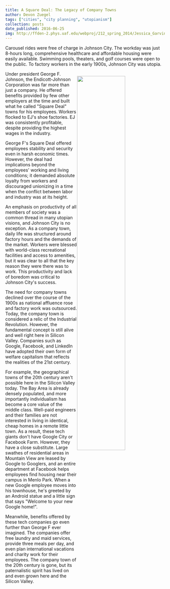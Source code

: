 ```yaml
---
title: A Square Deal: The Legacy of Company Towns
author: Devon Zuegel
tags: ["cities", "city planning", "utopianism"]
collection: posts
date_published: 2016-06-25
img: http://ffden-2.phys.uaf.edu/webproj/212_spring_2014/Jessica_Garvin/jessica_garvin/Images/carousel.jpg
---
```

Carousel rides were free of charge in Johnson City. The workday was just 8-hours long, comprehensive healthcare and affordable housing were easily available. Swimming pools, theaters, and golf courses were open to the public. To factory workers in the early 1900s, Johnson City was utopia.

<img style='width: 55%; float: right; margin: 15px 0;' src="http://freepages.genealogy.rootsweb.ancestry.com/~dryer/tc05.jpg"/>

Under president George F. Johnson, the Endicott-Johnson Corporation was far more than just a company. He offered benefits provided by few other employers at the time and built what he called "Square Deal" towns for his employees. Workers flocked to EJ's shoe factories. EJ was consistently profitable, despite providing the highest wages in the industry.

George F's Square Deal offered employees stability and security even in harsh economic times. However, the deal had implications beyond the employees' working and living conditions; it demanded absolute loyalty from workers and discouraged unionizing in a time when the conflict between labor and industry was at its height.

An emphasis on productivity of all members of society was a common thread in many utopian visions, and Johnson City is no exception. As a company town, daily life was structured around factory hours and the demands of the market. Workers were blessed with world-class recreational facilities and access to amenities, but it was clear to all that the key reason they were there was to work. This productivity and lack of boredom was critical to Johnson City's success.

The need for company towns declined over the course of the 1900s as national affluence rose and factory work was outsourced. Today, the company town is considered a relic of the Industrial Revolution. However, the fundamental concept is still alive and well right here in Silicon Valley. Companies such as Google, Facebook, and LinkedIn have adopted their own form of welfare capitalism that reflects the realities of the 21st century.

For example, the geographical towns of the 20th century aren't possible here in the Silicon Valley today. The Bay Area is already densely populated, and more importantly individualism has become a core value of the middle class. Well-paid engineers and their families are not interested in living in identical, cheap homes in a remote little town. As a result, these tech giants don't have Google City or Facebook Farm. However, they have a close substitute. Large swathes of residential areas in Mountain View are leased by Google to Googlers, and an entire department at Facebook helps employees find housing near their campus in Menlo Park. When a new Google employee moves into his townhouse, he's greeted by an Android statue and a little sign that says "Welcome to your new Google home!".

Meanwhile, benefits offered by these tech companies go even further than George F ever imagined. The companies offer free laundry and maid services, provide three meals per day, and even plan international vacations and charity work for their employees. The company town of the 20th century is gone, but its paternalistic spirit has lived on and even grown here and the Silicon Valley.